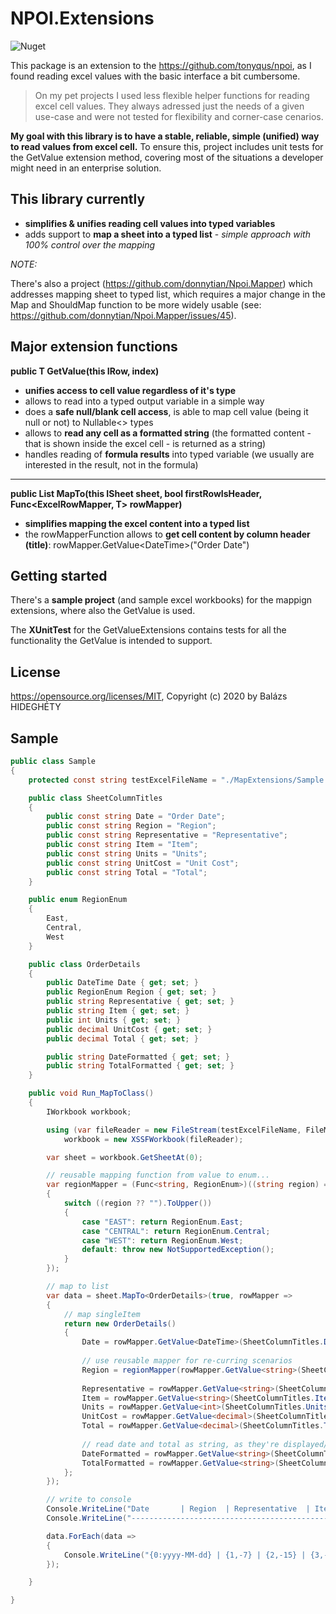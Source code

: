 # NPOI.Extensions

![Nuget](https://img.shields.io/nuget/v/NPOI.Extensions?label=NuGet%3A%20NPOI.Extensions%20%28make%20sure%20you%20use%20plural%29&logo=nuget)

This package is an extension to the https://github.com/tonyqus/npoi, as I found reading excel values with the basic interface a bit cumbersome.

> On my pet projects I used less flexible helper functions for reading excel cell values. They always adressed just the needs of a given use-case and were not tested for flexibility and corner-case cenarios.

**My goal with this library is to have a stable, reliable, simple (unified) way to read values from excel cell.**
To ensure this, project includes unit tests for the GetValue extension method, covering most of the situations a developer might need in an enterprise solution.


## This library currently

- **simplifies & unifies reading cell values into typed variables**
- adds support to **map a sheet into a typed list** - *simple approach with 100% control over the mapping*

*NOTE:*

There's also a project (https://github.com/donnytian/Npoi.Mapper) which addresses mapping sheet to typed list, which requires a major change in the Map and ShouldMap function to be more widely usable (see: https://github.com/donnytian/Npoi.Mapper/issues/45).

## Major extension functions

**public T GetValue<T>(this IRow, index)**
- **unifies access to cell value regardless of it's type**
- allows to read into a typed output variable in a simple way
- does a **safe null/blank cell access**, is able to map cell value (being it null or not) to Nullable&lt;&gt; types
- allows to **read any cell as a formatted string** (the formatted content - that is shown inside the excel cell - is returned as a string)
- handles reading of **formula results** into typed variable (we usually are interested in the result, not in the formula)

---
**public List<T> MapTo<T>(this ISheet sheet, bool firstRowIsHeader, Func<ExcelRowMapper, T> rowMapper)**
- **simplifies mapping the excel content into a typed list**
- the rowMapperFunction allows to **get cell content by column header (title)**: rowMapper.GetValue&lt;DateTime&gt;("Order Date")


## Getting started

There's a **sample project** (and sample excel workbooks) for the mappign extensions, where also the GetValue<T> is used.

The **XUnitTest** for the GetValueExtensions contains tests for all the functionality the GetValue<T> is intended to support.

## License
https://opensource.org/licenses/MIT, Copyright (c) 2020 by Balázs HIDEGHÉTY

## Sample

```csharp
public class Sample
{
	protected const string testExcelFileName = "./MapExtensions/Sample.xlsx";

	public class SheetColumnTitles
	{
		public const string Date = "Order Date";
		public const string Region = "Region";
		public const string Representative = "Representative";
		public const string Item = "Item";
		public const string Units = "Units";
		public const string UnitCost = "Unit Cost";
		public const string Total = "Total";
	}

	public enum RegionEnum
	{
		East,
		Central,
		West
	}

	public class OrderDetails
	{
		public DateTime Date { get; set; }
		public RegionEnum Region { get; set; }
		public string Representative { get; set; }
		public string Item { get; set; }
		public int Units { get; set; }
		public decimal UnitCost { get; set; }
		public decimal Total { get; set; }

		public string DateFormatted { get; set; }
		public string TotalFormatted { get; set; }
	}

	public void Run_MapToClass()
	{
		IWorkbook workbook;

		using (var fileReader = new FileStream(testExcelFileName, FileMode.Open, FileAccess.Read))
			workbook = new XSSFWorkbook(fileReader);

		var sheet = workbook.GetSheetAt(0);

		// reusable mapping function from value to enum...
		var regionMapper = (Func<string, RegionEnum>)((string region) =>
		{
			switch ((region ?? "").ToUpper())
			{
				case "EAST": return RegionEnum.East;
				case "CENTRAL": return RegionEnum.Central;
				case "WEST": return RegionEnum.West;
				default: throw new NotSupportedException();
			}
		});

		// map to list
		var data = sheet.MapTo<OrderDetails>(true, rowMapper =>
		{
			// map singleItem
			return new OrderDetails()
			{
				Date = rowMapper.GetValue<DateTime>(SheetColumnTitles.Date),
        
				// use reusable mapper for re-curring scenarios
				Region = regionMapper(rowMapper.GetValue<string>(SheetColumnTitles.Region)),
        
				Representative = rowMapper.GetValue<string>(SheetColumnTitles.Representative),
				Item = rowMapper.GetValue<string>(SheetColumnTitles.Item),
				Units = rowMapper.GetValue<int>(SheetColumnTitles.Units),
				UnitCost = rowMapper.GetValue<decimal>(SheetColumnTitles.UnitCost),
				Total = rowMapper.GetValue<decimal>(SheetColumnTitles.Total),
        
				// read date and total as string, as they're displayed/formatted on the excel
				DateFormatted = rowMapper.GetValue<string>(SheetColumnTitles.Date),
				TotalFormatted = rowMapper.GetValue<string>(SheetColumnTitles.Total)
			};
		});

		// write to console
		Console.WriteLine("Date       | Region  | Representative  | Item            | Units | Unit cost  | Total      |");
		Console.WriteLine("-------------------------------------------------------------------------------------------- ");

		data.ForEach(data =>
		{
			Console.WriteLine("{0:yyyy-MM-dd} | {1,-7} | {2,-15} | {3,-15} | {4,5:N0} | {5,10:N2} | {6,10:N2} | {7,10}, {8}", data.Date, data.Region, data.Representative, data.Item, data.Units, data.UnitCost, data.Total, data.DateFormatted, data.TotalFormatted);
		});

	}

}
```
